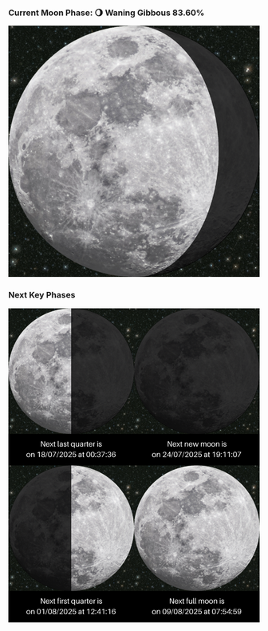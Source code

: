 ### Current Moon Phase: 🌖 Waning Gibbous 83.60%
![Moon Phase](moonphase.png)
### Next Key Phases
![Gallery](gallery.png)